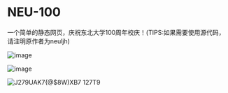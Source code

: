 # NEU-100
一个简单的静态网页，庆祝东北大学100周年校庆！(TIPS:如果需要使用源代码，请注明原作者为neuljh)

![image](https://github.com/neuljh/NEU-100/assets/132900799/5109fb46-9da9-4de3-ade7-966c1c1b4b5f)

![image](https://github.com/neuljh/NEU-100/assets/132900799/cdd1678b-4bc5-4449-9597-a0e78255a937)

![J279UAK7{@$8W)XB7 127T9](https://github.com/neuljh/NEU-100/assets/132900799/81f89313-24c6-4efc-8aa9-be690423ba1a)
